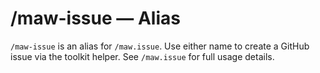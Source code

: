 # /maw-issue — Alias

`/maw-issue` is an alias for `/maw.issue`. Use either name to create a GitHub
issue via the toolkit helper. See `/maw.issue` for full usage details.
